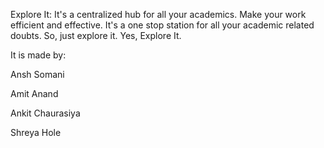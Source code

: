 Explore It: It's a centralized hub for all your academics. Make your work efficient and effective. It's a one stop station for all your academic related doubts. So, just explore it. Yes, Explore It.

It is made by:

Ansh Somani

Amit Anand

Ankit Chaurasiya

Shreya Hole
